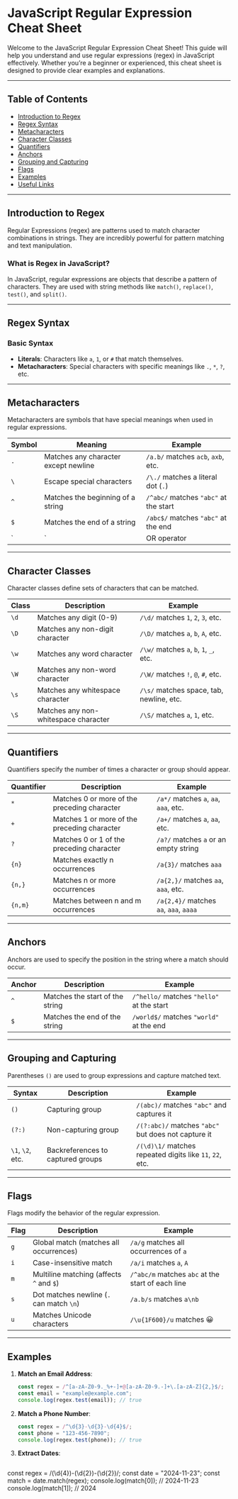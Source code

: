 # JavaScript Regular Expression Cheat Sheet

Welcome to the JavaScript Regular Expression Cheat Sheet! This guide will help you understand and use regular expressions (regex) in JavaScript effectively. Whether you’re a beginner or experienced, this cheat sheet is designed to provide clear examples and explanations.

---

## Table of Contents

- [Introduction to Regex](#introduction-to-regex)
- [Regex Syntax](#regex-syntax)
- [Metacharacters](#metacharacters)
- [Character Classes](#character-classes)
- [Quantifiers](#quantifiers)
- [Anchors](#anchors)
- [Grouping and Capturing](#grouping-and-capturing)
- [Flags](#flags)
- [Examples](#examples)
- [Useful Links](#useful-links)

---

## Introduction to Regex

Regular Expressions (regex) are patterns used to match character combinations in strings. They are incredibly powerful for pattern matching and text manipulation.

### What is Regex in JavaScript?
In JavaScript, regular expressions are objects that describe a pattern of characters. They are used with string methods like `match()`, `replace()`, `test()`, and `split()`.

---

## Regex Syntax

### Basic Syntax

- **Literals**: Characters like `a`, `1`, or `#` that match themselves.
- **Metacharacters**: Special characters with specific meanings like `.`, `*`, `?`, etc.
  
---

## Metacharacters

Metacharacters are symbols that have special meanings when used in regular expressions.

| **Symbol** | **Meaning**                            | **Example**                              |
|------------|----------------------------------------|------------------------------------------|
| `.`        | Matches any character except newline   | `/a.b/` matches `acb`, `axb`, etc.       |
| `\`        | Escape special characters              | `/\./` matches a literal dot (`.`)       |
| `^`        | Matches the beginning of a string      | `/^abc/` matches `"abc"` at the start    |
| `$`        | Matches the end of a string            | `/abc$/` matches `"abc"` at the end      |
| `|`        | OR operator                            | `/a|b/` matches `a` or `b`               |

---

## Character Classes

Character classes define sets of characters that can be matched.

| **Class**   | **Description**                 | **Example**                                  |
|-------------|---------------------------------|----------------------------------------------|
| `\d`        | Matches any digit (0-9)         | `/\d/` matches `1`, `2`, `3`, etc.           |
| `\D`        | Matches any non-digit character | `/\D/` matches `a`, `b`, `A`, etc.           |
| `\w`        | Matches any word character      | `/\w/` matches `a`, `b`, `1`, `_`, etc.      |
| `\W`        | Matches any non-word character  | `/\W/` matches `!`, `@`, `#`, etc.           |
| `\s`        | Matches any whitespace character| `/\s/` matches space, tab, newline, etc.     |
| `\S`        | Matches any non-whitespace character | `/\S/` matches `a`, `1`, etc.          |

---

## Quantifiers

Quantifiers specify the number of times a character or group should appear.

| **Quantifier** | **Description**                | **Example**                           |
|----------------|--------------------------------|---------------------------------------|
| `*`            | Matches 0 or more of the preceding character | `/a*/` matches `a`, `aa`, `aaa`, etc.  |
| `+`            | Matches 1 or more of the preceding character | `/a+/` matches `a`, `aa`, etc.         |
| `?`            | Matches 0 or 1 of the preceding character | `/a?/` matches `a` or an empty string  |
| `{n}`          | Matches exactly n occurrences   | `/a{3}/` matches `aaa`                 |
| `{n,}`         | Matches n or more occurrences    | `/a{2,}/` matches `aa`, `aaa`, etc.    |
| `{n,m}`        | Matches between n and m occurrences | `/a{2,4}/` matches `aa`, `aaa`, `aaaa` |

---

## Anchors

Anchors are used to specify the position in the string where a match should occur.

| **Anchor** | **Description**                              | **Example**                              |
|------------|----------------------------------------------|------------------------------------------|
| `^`        | Matches the start of the string              | `/^hello/` matches `"hello"` at the start |
| `$`        | Matches the end of the string                | `/world$/` matches `"world"` at the end  |

---

## Grouping and Capturing

Parentheses `()` are used to group expressions and capture matched text.

| **Syntax**        | **Description**                         | **Example**                             |
|-------------------|-----------------------------------------|-----------------------------------------|
| `()`              | Capturing group                         | `/(abc)/` matches `"abc"` and captures it |
| `(?:)`            | Non-capturing group                     | `/(?:abc)/` matches `"abc"` but does not capture it |
| `\1`, `\2`, etc.  | Backreferences to captured groups       | `/(\d)\1/` matches repeated digits like `11`, `22`, etc. |

---

## Flags

Flags modify the behavior of the regular expression.

| **Flag** | **Description**                                | **Example**                                 |
|----------|------------------------------------------------|---------------------------------------------|
| `g`      | Global match (matches all occurrences)        | `/a/g` matches all occurrences of `a`       |
| `i`      | Case-insensitive match                        | `/a/i` matches `a`, `A`                    |
| `m`      | Multiline matching (affects `^` and `$`)      | `/^abc/m` matches `abc` at the start of each line |
| `s`      | Dot matches newline (`.` can match `\n`)      | `/a.b/s` matches `a\nb`                    |
| `u`      | Matches Unicode characters                    | `/\u{1F600}/u` matches 😀                   |

---

## Examples

1. **Match an Email Address**:

   ```javascript
   const regex = /^[a-zA-Z0-9._%+-]+@[a-zA-Z0-9.-]+\.[a-zA-Z]{2,}$/;
   const email = "example@example.com";
   console.log(regex.test(email)); // true


2. **Match a Phone Number**:

   ```javascript
   const regex = /^\d{3}-\d{3}-\d{4}$/;
   const phone = "123-456-7890";
   console.log(regex.test(phone)); // true

3. **Extract Dates**:
   
   ```javascript
  const regex = /(\d{4})-(\d{2})-(\d{2})/;
  const date = "2024-11-23";
  const match = date.match(regex);
  console.log(match[0]); // 2024-11-23
  console.log(match[1]); // 2024


